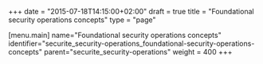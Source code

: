 +++
date = "2015-07-18T14:15:00+02:00"
draft = true
title = "Foundational security operations concepts"
type = "page"

[menu.main]
name="Foundational security operations concepts"
identifier="securite_security-operations_foundational-security-operations-concepts"
parent="securite_security-operations"
weight = 400
+++